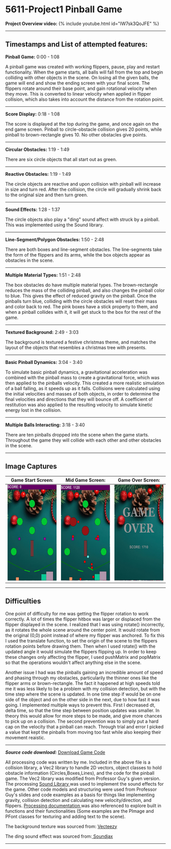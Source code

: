 # 5611-Project1 Pinball Game

**Project Overview video:**
{% include youtube.html id="IW7sk3QoJFE" %}

---

**Timestamps and List of attempted features:**
----
**Pinball Game:** 0:00 - 1:08

A pinball game was created with working flippers, pause, play and restart functionality. When the game starts, all balls will fall from the top and begin colliding with other objects in the scene. On losing all the given balls, the game will end and show the ending screen with your final score. The flippers rotate around their base point, and gain rotational velocity when they move. This is converted to linear velocity when applied in flipper collision, which also takes into account the distance from the rotation point.

---
**Score Display:** 0:18 - 1:08

The score is displayed at the top during the game, and once again on the end game screen. Pinball to circle-obstacle collision gives 20 points, while pinball to brown-rectangle gives 10. No other obstacles give points.

---
**Circular Obstacles:** 1:19 - 1:49

There are six circle objects that all start out as green.

---
**Reactive Obstacles:** 1:19 - 1:49

The circle objects are reactive and upon collision with pinball will increase in size and turn red. After the collision, the circle will gradually shrink back to the original size and then turn green.

---
**Sound Effects:** 1:28 - 1:37

The circle objects also play a "ding" sound affect with struck by a pinball. This was implemented using the Sound library.

---
**Line-Segment/Polygon Obstacles:** 1:50 - 2:48

There are both boxes and line-segment obstacles. The line-segments take the form of the flippers and its arms, while the box objects appear as obstacles in the scene. 

---
**Multiple Material Types:** 1:51 - 2:48

The box obstacles do have multiple material types. The brown-rectangle reduces the mass of the colliding pinball, and also changes the pinball color to blue. This gives the effect of reduced gravity on the pinball. Once the pinballs turn blue, colliding with the circle obstacles will reset their mass and color back to red. The pink boxes have a stick property to them, and when a pinball collides with it, it will get stuck to the box for the rest of the game.

---
**Textured Background:** 2:49 - 3:03

The background is textured a festive christmas theme, and matches the layout of the objects that resembles a christmas tree with presents.

---
**Basic Pinball Dynamics:** 3:04 - 3:40

To simulate basic pinball dynamics, a gravitational acceleration was combined with the pinball mass to create a gravitational force, which was then applied to the pinballs velocity. This created a more realistic simulation of a ball falling, as it speeds up as it falls. Collisions were calculated using the initial velocities and masses of both objects, in order to determine the final velocities and directions that they will bounce off. A coefficient of restitution was also applied to the resulting velocity to simulate kinetic energy lost in the collision.

---
**Multiple Balls Interacting:** 3:18 - 3:40

There are ten pinballs dropped into the scene when the game starts. Throughout the game they will collide with each other and other obstacles in the scene.

---

Image Captures
---

|Game Start Screen:          | Mid Game Screen:          |Game Over Screen:    | 
|-------------------------|-------------------------|-------------------------------------|
|<img src="./docs/assets/gamestart.JPG" width="200" height="300"> | <img src="./docs/assets/midgame.JPG" width="200" height="300"> |  <img src="./docs/assets/gameover.JPG" width="200" height="300">  |          

---

Difficulties
---
One point of difficulty for me was getting the flipper rotation to work correctly. A lot of times the flipper hitbox was larger or displaced from the flipper displayed in the scene. I realized that I was using rotate() incorrectly, as it rotates the whole scene around the center point. It would rotate from the original (0,0) point instead of where my flipper was anchored. To fix this I used the translate function, to set the origin of the scene to the flippers rotation points before drawing them. Then when I used rotate() with the updated angle it would simulate the flippers flipping up. In order to keep these changes only affecting the flipper, I used pushMatrix and popMatrix so that the operations wouldn't affect anything else in the scene.

Another issue I had was the pinballs gaining an incredible amount of speed and phasing through my obstacles, particularily the thinner ones like the flipper arms or brown-rectangle. The fact it happened at high speeds told me it was less likely to be a problem with my collision detection, but with the time step where the scene is updated. In one time step if would be on one side of the object and on the other side in the next, due to how fast it was going. I implemented multiple ways to prevent this. First I decreased dt, delta time, so that the time step between position updates was smaller. In theory this would allow for more steps to be made, and give more chances to pick up on a collision. The second prevention was to simply put a hard cap on the velocity that a pinball can reach. Through trial and error I picked a value that kept the pinballs from moving too fast while also keeping their movement reaistic.

---
***Source code download:*** <a href= "CSCI5611_Project_1.pde" download>Download Game Code</a>

All processing code was written by me. Included in the above file is a collision library, a Vec2 library to handle 2D vectors, object classes to hold obstacle information (Circles,Boxes,Lines), and the code for the pinball game. The Vec2 library was modified from Professor Guy's given version. The processing <a href="https://processing.org/reference/libraries/sound/index.html"> Sound Library </a> was used to implement the sound effects for the game. Other code models and structuring were used from Professor Guy's slides and code examples as a basis for things like implementing gravity, collision detection and calculating new velocity/direction, and flippers. <a href="https://processing.org/reference/"> Processing documentation </a> was also referenced to explore built in functions and their functionalities (Some examples are the PImage and PFont classes for texturing and adding text to the scene). 

The background texture was sourced from: <a href="https://www.vecteezy.com/photo/26750034-christmas-fir-branch-background "> Vecteezy </a>

The ding sound effect was sourced from:<a href="http://soundjax.com/ding-1.html "> Soundjax </a> 

---
